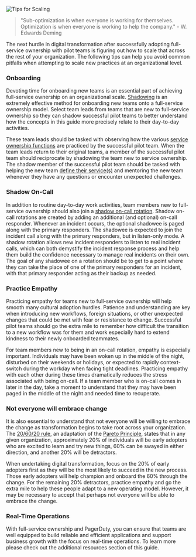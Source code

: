 ![Tips for Scaling](../assets/img/headers/FSO-Scaling.png)

> "Sub-optimization is when everyone is working for themselves. Optimization is when everyone is working to help the company." - W. Edwards Deming

The next hurdle in digital transformation after successfully adopting full-service ownership with pilot teams is figuring out how to scale that across the rest of your organization. The following tips can help you avoid common pitfalls when attempting to scale new practices at an organizational level.

### Onboarding
Devoting time for onboarding new teams is an essential part of achieving full-service ownership on an organizational scale. [Shadowing](https://en.wikipedia.org/wiki/Job_shadow) is an extremely effective method for onboarding new teams onto a full-service ownership model. Select team leads from teams that are new to full-service ownership so they can shadow successful pilot teams to better understand how the concepts in this guide more precisely relate to their day-to-day activities.

These team leads should be tasked with observing how the various [service ownership functions](functions) are practiced by the successful pilot team. When the team leads return to their original teams, a member of the successful pilot team should reciprocate by shadowing the team new to service ownership. The shadow member of the successful pilot team should be tasked with helping the new team [define their service(s)](defining) and mentoring the new team whenever they have any questions or encounter unexpected challenges.

### Shadow On-Call
In addition to routine day-to-day work activities, team members new to full-service ownership should also join a [shadow on-call rotation](https://www.pagerduty.com/blog/on-call-shadow-practice/). Shadow on-call rotations are created by adding an additional (and optional) on-call responder. Whenever an incident occurs, the optional shadowee is paged along with the primary responders. The shadowee is expected to join the incident call along with the primary responders, but in listen-only mode. A shadow rotation allows new incident responders to listen to real incident calls, which can both demystify the incident response process and help them build the confidence necessary to manage real incidents on their own. The goal of any shadowee on a rotation should be to get to a point where they can take the place of one of the primary responders for an incident, with that primary responder acting as their backup as needed.

### Practice Empathy
Practicing empathy for teams new to full-service ownership will help smooth many cultural adoption hurdles. Patience and understanding are key when introducing new workflows, foreign situations, or other unexpected changes that could be met with fear or resistance to change. Successful pilot teams should go the extra mile to remember how difficult the transition to a new workflow was for them and work especially hard to extend kindness to their newly onboarded teammates.

For team members new to being in an on-call rotation, empathy is especially important. Individuals may have been woken up in the middle of the night, disturbed on their weekends or holidays, or expected to rapidly context-switch during the workday when facing tight deadlines. Practicing empathy with each other during these times dramatically reduces the stress associated with being on-call. If a team member who is on-call comes in later in the day, take a moment to understand that they may have been paged in the middle of the night and needed time to recuperate.

### Not everyone will embrace change
It is also essential to understand that not everyone will be willing to embrace the change as transformation begins to take root across your organization. The [20/60/20 rule](https://www.entrepreneur.com/article/316461), an adaptation of the [Pareto Principle](https://en.wikipedia.org/wiki/Pareto_principle), states that in any given organization, approximately 20% of individuals will be early adopters who are excited to learn and try new things, 60% can be swayed in either direction, and another 20% will be detractors.

When undertaking digital transformation, focus on the 20% of early adopters first as they will be the most likely to succeed in the new process. Those early adopters will help champion and onboard the 60% through the change. For the remaining 20% detractors, practice empathy and go the extra mile to help these people adapt to a new operating model. However, it may be necessary to accept that perhaps not everyone will be able to embrace the change.

### Real-Time Operations
With full-service ownership and PagerDuty, you can ensure that teams are well equipped to build reliable and efficient applications and support business growth with the focus on real-time operations. To learn more please check out the additional resources section of this guide.
